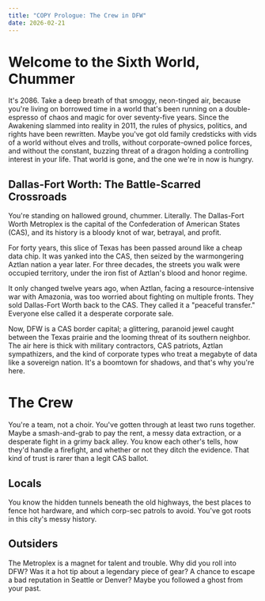 ```yaml
---
title: "COPY Prologue: The Crew in DFW"
date: 2026-02-21
---
```


# Welcome to the Sixth World, Chummer

It's 2086. Take a deep breath of that smoggy, neon-tinged air, because you're living on borrowed time in a world that's been running on a double-espresso of chaos and magic for over seventy-five years. Since the Awakening slammed into reality in 2011, the rules of physics, politics, and rights have been rewritten. Maybe you've got old family credsticks with vids of a world without elves and trolls, without corporate-owned police forces, and without the constant, buzzing threat of a dragon holding a controlling interest in your life. That world is gone, and the one we're in now is hungry.

## Dallas-Fort Worth: The Battle-Scarred Crossroads

You're standing on hallowed ground, chummer. Literally. The Dallas-Fort Worth Metroplex is the capital of the Confederation of American States (CAS), and its history is a bloody knot of war, betrayal, and profit.

For forty years, this slice of Texas has been passed around like a cheap data chip. It was yanked into the CAS, then seized by the warmongering Aztlan nation a year later. For three decades, the streets you walk were occupied territory, under the iron fist of Aztlan's blood and honor regime.

It only changed twelve years ago, when Aztlan, facing a resource-intensive war with Amazonia, was too worried about fighting on multiple fronts. They sold Dallas-Fort Worth back to the CAS. They called it a "peaceful transfer." Everyone else called it a desperate corporate sale.

Now, DFW is a CAS border capital; a glittering, paranoid jewel caught between the Texas prairie and the looming threat of its southern neighbor. The air here is thick with military contractors, CAS patriots, Aztlan sympathizers, and the kind of corporate types who treat a megabyte of data like a sovereign nation. It's a boomtown for shadows, and that's why you're here.

# The Crew

You're a team, not a choir. You've gotten through at least two runs together. Maybe a smash-and-grab to pay the rent, a messy data extraction, or a desperate fight in a grimy back alley. You know each other's tells, how they'd handle a firefight, and whether or not they ditch the evidence. That kind of trust is rarer than a legit CAS ballot.

## Locals
You know the hidden tunnels beneath the old highways, the best places to fence hot hardware, and which corp-sec patrols to avoid. You've got roots in this city's messy history.

## Outsiders
The Metroplex is a magnet for talent and trouble. Why did you roll into DFW? Was it a hot tip about a legendary piece of gear? A chance to escape a bad reputation in Seattle or Denver? Maybe you followed a ghost from your past.
